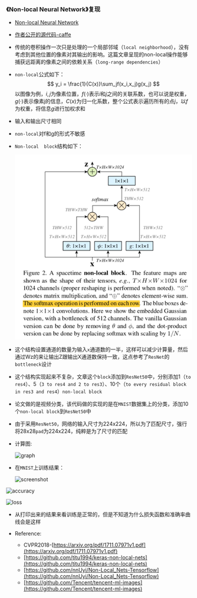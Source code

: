 ### 《Non-local Neural Network》复现

- [Non-local Neural Network](https://arxiv.org/pdf/1711.07971v1.pdf)

- [作者公开的源代码-caffe](https://github.com/facebookresearch/video-nonlocal-net)

- 传统的卷积操作一次只是处理的一个局部邻域（`local neighborhood`），没有考虑到其他位置的像素对其输出的影响。这篇文章呈现的non-local操作能够捕获远距离的像素之间的依赖关系（`long-range dependencies`）

- `non-local`公式如下：
  $$
  y_i = \frac{1}{C(x)}\sum_jf(x_i,x_j)g(x_j)
  $$
  以图像为例，$i, j$为像素位置，$f(·)$表示$i$和$j$之间的关联系数，也可以说是权重，$g(·)$表示像素j的信息，$C(x)$为归一化系数，整个公式表示遍历所有的点$j$，以$f$为权重，将信息$g$进行加权求和

- 输入和输出尺寸相同

- `non-local`对f和g的形式不敏感

- `Non-local  block`结构如下：

  ![non-loca.png](./img/non-local.png)

- 这个结构设置通道的数量为输入`x`通道数的一半，这样可以减少计算量，然后通过Wz的来让输出Z跟输出X通道数保持一致，这点参考了`ResNet`的`bottleneck`设计
- 这个结构实现起来不复杂，文章这个`block`添加到`ResNet50`中，分别添加1（`to res4`）、5（`3 to res4 and 2 to res3`）、10个（`to every residual block in res3 and res4`）`non-local block`

- 论文做的是视频分类，该代码做的实现的是在`MNIST`数据集上的分类，添加10个`non-local block`到`ResNet50`中

- 由于采用`ResNet50`，网络的输入尺寸为224x224，所以为了匹配尺寸，强行将28x28`pad`为224x224，纯粹是为了尺寸的匹配

- 计算图:

  ![graph](/Users/apple/Desktop/paper_code/Non-local_Net/img/graph.png)

- 在`MNIST`上训练结果：

  ![screenshot](/Users/apple/Desktop/paper_code/Non-local_Net/img/Screenshot.png)

![accuracy](/Users/apple/Desktop/paper_code/Non-local_Net/img/accuracy.png)

![loss](/Users/apple/Desktop/paper_code/Non-local_Net/img/loss.png)

- 从打印出来的结果来看训练是正常的，但是不知道为什么损失函数和准确率曲线会是这样

- Reference:

  - CVPR2018-[https://arxiv.org/pdf/1711.07971v1.pdf](https://arxiv.org/pdf/1711.07971v1.pdf)
  - [https://github.com/titu1994/keras-non-local-nets](https://github.com/titu1994/keras-non-local-nets)
  - [https://github.com/nnUyi/Non-Local_Nets-Tensorflow](https://github.com/nnUyi/Non-Local_Nets-Tensorflow)
  - [https://github.com/Tencent/tencent-ml-images](https://github.com/Tencent/tencent-ml-images)

  